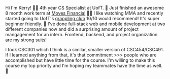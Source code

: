 Hi I'm Kerry! 
👨‍🎓 4th year CS Specialist at UofT. 
💼 Just finished an awesome 8 month work term at [Moves Financial](https://movesfinancial.com/)
🤼‍♂️ I like watching MMA and recently started going to UofT's [grappling club](http://bjj.sa.utoronto.ca/) 10/10 would recommend! It's super beginner friendly.
💪 I've done full-stack web and mobile development at two different companies now and did a surprising amount of project mangagement for an intern. Frontend, backend, and project organization are my strong suits!

I took CSC301 which I think is a similar, smaller version of CSC454/CSC491. If I learned anything from that, it's that commitment >>> people who are accomplished but have little time for the course. I'm willing to make this course my top priority and I'm hoping my teammates have the time as well. 🙌   
